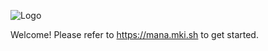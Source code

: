![Logo](https://i.mki.sh/raw/c3a6482ccb9f6f11b6f91564.png)

Welcome! Please refer to https://mana.mki.sh to get started.
